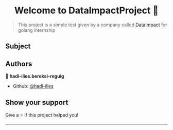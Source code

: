 <h1 align="center">Welcome to DataImpactProject 👋</h1>

> This project is a simple test given by a company called [DataImpact](https://dataimpact.io/) for golang internship

## Subject


## Authors

👤 **hadi-ilies.bereksi-reguig**

* Github: [@hadi-ilies](https://github.com/hadi-ilies)


## Show your support

Give a ⭐️ if this project helped you!

***
